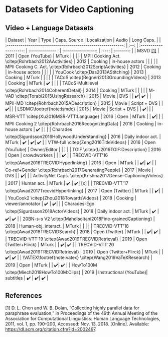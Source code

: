 # Datasets for Video Captioning


## Video + Language Datasets

| Dataset                                                      | Year | Type                   | Caps. Source     | Localization       | Audio             | Long Caps.         |
| :----------------------------------------------------------: | :--: | :--------------------: | :------------- : | :----------------: | :---:             | :-------:          |
| MSVD [[1]](#1)                                               | 2011 | Open (YouTube)         | MTurk            |                    |                   |                    |
| MPII Cooking Act. \citep{Rohrbach2012AActivities}            | 2012 | Cooking                | in-house actors  |                    |                   |                    |
| MPII Cooking C. Act. \citep{Rohrbach2012ScriptActivities}    | 2012 | Cooking                | in-house actors  |                    |                   |                    |
| YouCook \citep{Das2013AStitching}                            | 2013 | Cooking                | MTurk            |                    |                   |                    |
| TACoS \citep{Regneri2013GroundingVideos}                     | 2013 | Cooking                | MTurk            | :heavy_check_mark: |                   |                    |
| TACoS-Multilevel \citep{Rohrbach2014CoherentDetail}          | 2014 | Cooking                | MTurk            |                    |                   |                    |
| M-VAD \citep{Torabi2015UsingResearch}                        | 2015 | Movie                  | DVS              |                    | :heavy_check_mark:| :heavy_check_mark: |
| MPII-MD \citep{Rohrbach2015ADescription}                     | 2015 | Movie                  | Script + DVS     |                    | :heavy_check_mark:|                    |
| LSDMC\footref{note:lsmdc}                                    | 2015 | Movie                  | Script + DVS     |                    | :heavy_check_mark:|                    |
| MSR-VTT \citep{Xu2016MSR-VTT:Language}                       | 2016 | Open                   | MTurk            |                    | :heavy_check_mark:|                    |
| MPII Cooking 2 \citep{Rohrbach2016RecognizingData}           | 2016 | Cooking                | in-house actors  | :heavy_check_mark: |                   |                    |
| Charades \citep{Sigurdsson2016HollywoodUnderstanding}        | 2016 | Daily indoor act.      | MTurk            | :heavy_check_mark: | :heavy_check_mark:| :heavy_check_mark: |
| VTW-full \citep{Zeng2016TitleVideos}                         | 2016 | Open (YouTube)         | Owner/Editor     |                    |                   |                    |
| TGIF \citep{Li2016TGIF:Description}                          | 2016 | Open                   | crowdworkers     |                    |                   | :heavy_check_mark: |
| TRECVID-VTT'16 \citep{Awad2016TRECVIDHyperlinking}           | 2016 | Open                   | MTurk            |                    | :heavy_check_mark:| :heavy_check_mark: |
| Co-ref+Gender \citep{Rohrbach2017GeneratingPeople}           | 2017 | Movie                  | DVS              |                    | :heavy_check_mark:|                    |
| ActivityNet Caps. \citep{Krishna2017Dense-CaptioningVideos}  | 2017 | Human act.             | MTurk            | :heavy_check_mark: | :heavy_check_mark:| [x]                |
| TRECVID-VTT'17 \citep{Awad2017TrecvidHyperlinking}           | 2017 | Open (Twitter)         | MTurk            |                    | :heavy_check_mark:|                    |
| YouCook2 \citep{Zhou2018TowardsVideos}                       | 2018 | Cooking                | viewer/annotator | :heavy_check_mark: | :heavy_check_mark:|                    |
| Charades-Ego \citep{Sigurdsson2018ActorVideos}               | 2018 | Daily indoor act.      | MTurk            | :heavy_check_mark: | :heavy_check_mark:| :heavy_check_mark: |
| 20BN-s-s V2 \citep{Mahdisoltani2018Fine-grainedCaptioning}   | 2018 | Human-obj. interact.   | MTurk            |                    |       |                    |
| TRECVID-VTT'18 \citep{Awad2018TRECVIDSearch}                 | 2018 | Open (Twitter)         | MTurk            |                    | :heavy_check_mark:| :heavy_check_mark: |
| TRECVID-VTT'19 \citep{Awad2019TRECVIDRetrieval}              | 2019 | Open (Twitter+Flirck)  | MTurk            |                    | :heavy_check_mark:| :heavy_check_mark: |
| TRECVID-VTT'20 \citep{Awad2019TRECVIDRetrieval}              | 2019 | Open (Twitter+Flirck)  | MTurk            |                    | :heavy_check_mark:| :heavy_check_mark: |
| \VATEX\footref{note:vatex} \citep{Wang2019VaTeXResearch}     | 2019 | Open                   | MTurk            |                    | :heavy_check_mark:| :heavy_check_mark: |
| HowTo100M \citep{Miech2019HowTo100M:Clips}                   | 2019 | Instructional (YouTube)| subtitles        | :heavy_check_mark: | :heavy_check_mark:| :heavy_check_mark: |

## References
<a id="1">[1]</a>
D. L. Chen and W. B. Dolan, “Collecting highly parallel data for paraphrase evaluation,” in Proceedings of the 49th Annual Meeting of the Association for Computational Linguistics: Human Language Technologies, 2011, vol. 1, pp. 190–200, Accessed: Nov. 13, 2018. [Online]. Available: https://dl.acm.org/citation.cfm?id=2002497.
